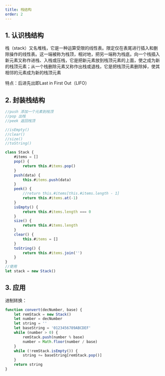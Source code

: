 ```yaml
---
title: 栈结构
order: 2
---
```


## 1. 认识栈结构

栈（stack）又名堆栈，它是一种运算受限的线性表。限定仅在表尾进行插入和删除操作的线性表。这一端被称为栈顶，相对地，把另一端称为栈底。向一个栈插入新元素又称作进栈、入栈或压栈，它是把新元素放到栈顶元素的上面，使之成为新的栈顶元素；从一个栈删除元素又称作出栈或退栈，它是把栈顶元素删除掉，使其相邻的元素成为新的栈顶元素

特点：后进先出即Last in First Out（LIFO）

## 2. 封装栈结构

```js
//push 添加一个元素到栈顶
//pop 出栈
//peek 返回栈顶

//isEmpty()
//clear()
//size()
//toString()

class Stack {
    #items = []
    pop() {
        return this.#items.pop()
    }
    push(data) {
        this.#items.push(data)
    }
    peek() {
        //return this.#items[this.#items.length - 1]
        return this.#items.at(-1)
    }
    isEmpty() {
        return this.#items.length === 0
    }
    size() {
        return this.#items.length
    }
    clear() {
        this.#items = []
    }
    toString() {
        return this.#items.join('')
    }
}
//使用
let stack = new Stack()
```

## 3. 应用

进制转换：

```js
function convert(decNumber, base) {
    let remStack = new Stack()
    let number = decNumber
    let string = ''
    let baseString = '0123456789ABCDEF'
    while (number > 0) {
        remStack.push(number % base)
        number = Math.floor(number / base)
    }
    while (!remStack.isEmpty()) {
        string += baseString[remStack.pop()]
    }
    return string
}
```


